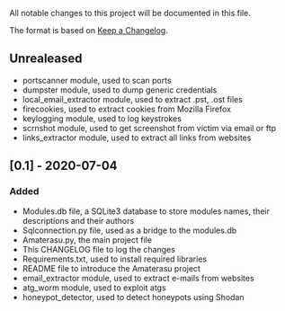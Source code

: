 All notable changes to this project will be documented in this file.

The format is based on [Keep a Changelog](https://keepachangelog.com/en/1.0.0/).
## Unrealeased
- portscanner module, used to scan ports
- dumpster module, used to dump generic credentials
- local_email_extractor module, used to extract .pst, .ost files
- firecookies, used to extract cookies from Mozilla Firefox
- keylogging module, used to log keystrokes
- scrnshot module, used to get screenshot from victim via email or ftp
- links_extractor module, used to extract all links from websites


## [0.1] - 2020-07-04
### Added
- Modules.db file, a SQLite3 database to store modules names, their descriptions and their authors
- Sqlconnection.py file, used as a bridge to the modules.db
- Amaterasu.py, the main project file
- This CHANGELOG file to log the changes
- Requirements.txt, used to install required libraries
- README file to introduce the Amaterasu project
- email_extractor module, used to extract e-mails from websites
- atg_worm module, used to exploit atgs
- honeypot_detector, used to detect honeypots using Shodan
